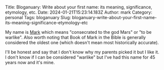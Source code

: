 Title: Bloganuary: Write about your first name: its meaning, significance, etymology, etc.
Date: 2024-01-21T15:23:14.183Z
Author: mark
Category: personal
Tags: bloganuary
Slug: bloganuary-write-about-your-first-name-its-meaning-significance-etymology-etc

My name is [Mark](https://en.wikipedia.org/wiki/Mark_(given_name)) which means "consecrated to the god Mars" or "to be warlike". Also worth noting that Book of Mark in the Bible is generally considered the oldest one (which doesn't mean most historically accurate).

I'll be honest and say that I don't know why my parents picked it but I like it. I don't know if I can be considered "warlike" but I've had this name for 45 years now and it's mine.